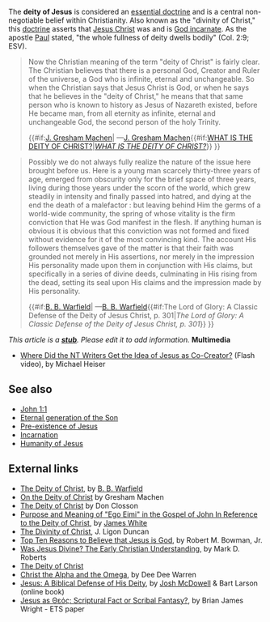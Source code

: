The **deity of Jesus** is considered an
[essential doctrine](Essential_doctrines "Essential doctrines") and
is a central non-negotiable belief within Christianity. Also known
as the "divinity of Christ," this [doctrine](Doctrine "Doctrine")
asserts that [Jesus Christ](Jesus_Christ "Jesus Christ") was and is
[God incarnate](Incarnation_of_Christ "Incarnation of Christ"). As
the apostle [Paul](Paul "Paul") stated, "the whole fullness of
deity dwells bodily" (Col. 2:9; ESV).

> Now the Christian meaning of the term "deity of Christ" is fairly
> clear. The Christian believes that there is a personal God, Creator
> and Ruler of the universe, a God who is infinite, eternal and
> unchangeable. So when the Christian says that Jesus Christ is God,
> or when he says that he believes in the "deity of Christ," he means
> that that same person who is known to history as Jesus of Nazareth
> existed, before He became man, from all eternity as infinite,
> eternal and unchangeable God, the second person of the holy
> Trinity.
> 
> {{\#if:[J. Gresham Machen](J._Gresham_Machen "J. Gresham Machen")|
> —[J. Gresham Machen](J._Gresham_Machen "J. Gresham Machen"){{\#if:[WHAT IS THE DEITY OF CHRIST?](http://www.the-highway.com/deity1_Machen.html)|*[WHAT IS THE DEITY OF CHRIST?](http://www.the-highway.com/deity1_Machen.html)*}}
> }}

> Possibly we do not always fully realize the nature of the issue
> here brought before us. Here is a young man scarcely thirty-three
> years of age, emerged from obscurity only for the brief space of
> three years, living during those years under the scorn of the
> world, which grew steadily in intensity and finally passed into
> hatred, and dying at the end the death of a malefactor : but
> leaving behind Him the germs of a world-wide community, the spring
> of whose vitality is the firm conviction that He was God manifest
> in the flesh. If anything human is obvious it is obvious that this
> conviction was not formed and fixed without evidence for it of the
> most convincing kind. The account His followers themselves gave of
> the matter is that their faith was grounded not merely in His
> assertions, nor merely in the impression His personality made upon
> them in conjunction with His claims, but specifically in a series
> of divine deeds, culminating in His rising from the dead, setting
> its seal upon His claims and the impression made by His
> personality.
> 
> {{\#if:[B. B. Warfield](B._B._Warfield "B. B. Warfield")|
> —[B. B. Warfield](B._B._Warfield "B. B. Warfield"){{\#if:The Lord
> of Glory: A Classic Defense of the Deity of Jesus Christ, p.
> 301|*The Lord of Glory: A Classic Defense of the Deity of Jesus Christ, p. 301*}}
> }}

*This article is a **[stub](http://www.theopedia.com/Category:Theopedia_stubs "Category:Theopedia stubs")**. Please edit it to add information.*
**Multimedia**

-   [Where Did the NT Writers Get the Idea of Jesus as Co-Creator?](http://vimeo.com/8101130)
    (Flash video), by Michael Heiser

## See also

-   [John 1:1](http://www.theopedia.com/John_1:1 "John 1:1")
-   [Eternal generation of the Son](Eternal_generation_of_the_Son "Eternal generation of the Son")
-   [Pre-existence of Jesus](Pre-existence_of_Jesus "Pre-existence of Jesus")
-   [Incarnation](Incarnation "Incarnation")
-   [Humanity of Jesus](Humanity_of_Jesus "Humanity of Jesus")

## External links

-   [The Deity of Christ](http://blueletterbible.org/Comm/fundamentals/29.html),
    by [B. B. Warfield](B._B._Warfield "B. B. Warfield")
-   [On the Deity of Christ](http://www.the-highway.com/deityTOC_Machen.html)
    by Gresham Machen
-   [The Deity of Christ](http://www.leaderu.com/orgs/probe/docs/deityofx.html)
    by Don Closson
-   [Purpose and Meaning of "Ego Eimi" in the Gospel of John In Reference to the Deity of Christ](http://aomin.org/EGO.html),
    by [James White](James_White "James White")
-   [The Divinity of Christ](http://www.the-highway.com/divinity_Duncan.html),
    J. Ligon Duncan
-   [Top Ten Reasons to Believe that Jesus is God](http://www.apologetics.com/default.jsp?bodycontent=/articles/doctrinal_apologetics/bowman-jesusisgod.html),
    by Robert M. Bowman, Jr.
-   [Was Jesus Divine? The Early Christian Understanding](http://www.markdroberts.com/htmfiles/resources/jesusdivineprint.htm),
    by Mark D. Roberts
-   [The Deity of Christ](http://www.apocalipsis.org/deity.htm)
-   [Christ the Alpha and the Omega](http://www.tektonics.org/guest/ddwao.html),
    by Dee Dee Warren
-   [Jesus: A Biblical Defense of His Deity](http://www.greatcom.org/resources/jesus_and_his_diety/default.htm),
    by [Josh McDowell](Josh_McDowell "Josh McDowell") & Bart Larson
    (online book)
-   [Jesus as Θεός: Scriptural Fact or Scribal Fantasy?](http://www.bible.org/assets/powerpoint/wright_jesusasgod.pdf),
    by Brian James Wright - ETS paper



